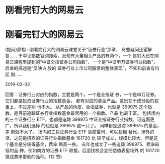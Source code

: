# 刚看完钉大的网易云

# 刚看完钉大的网易云

(提问)廖栩 : 刚看完钉大的网易云课堂关于“证券行业”那章， 有些疑问还望解答…… 于中证指数官网搜索，发现有大量相关产品的有两个，一个 是钉大已在网易云课程里提到的“中证全指证券公司指数”， 一个是“中证申万证券行业指数”，后者的描述是“反映 A 股的 证券行业上市公司股票的整体表现”，不知和前者有何区 别……

2019-02-03

回答：证券行业对应的指数，主要是两个，一个是全指证 券，一个是申万证券。 它们都是投资证券行业的指数基金， 都有对应的基金产品。差别在于成分股的权重上，不过差别 也不大。 从产品的角度，全指证券，也就是 399975 这个指 数，是目前追踪证券行业指数基金最常用的一个指数。产品 也最丰富。 包括场内的三个证券行业 ETF，也都是追踪 399975 中证全指证券行业指数。可选面更广，所以我们选择 的也就是 399975 这一只了。 同样都是追踪 399975 的基金，差 别就不大了。 场内的三只证券行业 ETF 高度雷同，可以互相 替代。场外的话，之前是招商的证券行业指数基金 161720 比 较早成立，规模比较大。但是这个基金是分级母基金，费率 略高一些。 去年也成立了一些追踪 399975、费率较低的品 种，例如南方的证券 ETF 联接。后面找机会会把估值表里场外 的 161720 换成费率更低的品种。(12 赞)